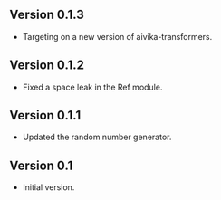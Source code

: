 
Version 0.1.3
-----

* Targeting on a new version of aivika-transformers.


Version 0.1.2
-----

* Fixed a space leak in the Ref module.


Version 0.1.1
-----

* Updated the random number generator.


Version 0.1
-----

* Initial version.
